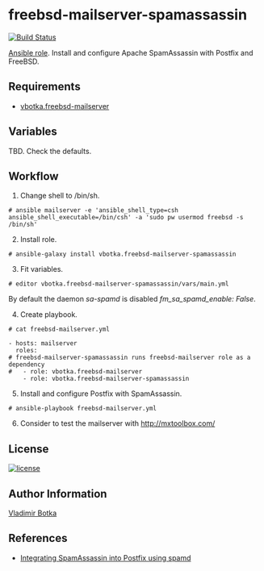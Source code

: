 freebsd-mailserver-spamassassin
===============================

[![Build Status](https://travis-ci.org/vbotka/ansible-freebsd-mailserver-spamassassin.svg?branch=master)](https://travis-ci.org/vbotka/ansible-freebsd-mailserver-spamassassin)

[Ansible role](https://galaxy.ansible.com/vbotka/freebsd-mailserver-spamassassin/). Install and configure Apache SpamAssassin with Postfix and FreeBSD.


Requirements
------------

- [vbotka.freebsd-mailserver](https://galaxy.ansible.com/vbotka/freebsd-mailserver/)


Variables
---------

TBD. Check the defaults.


Workflow
--------

1) Change shell to /bin/sh.

```
# ansible mailserver -e 'ansible_shell_type=csh ansible_shell_executable=/bin/csh' -a 'sudo pw usermod freebsd -s /bin/sh'
```

2) Install role.

```
# ansible-galaxy install vbotka.freebsd-mailserver-spamassassin
```

3) Fit variables.

```
# editor vbotka.freebsd-mailserver-spamassassin/vars/main.yml
```

By default the daemon *sa-spamd* is disabled *fm_sa_spamd_enable: False*.

4) Create playbook.

```
# cat freebsd-mailserver.yml

- hosts: mailserver
  roles:
# freebsd-mailserver-spamassassin runs freebsd-mailserver role as a dependency
#   - role: vbotka.freebsd-mailserver
    - role: vbotka.freebsd-mailserver-spamassassin
```

5) Install and configure Postfix with SpamAssassin.

```
# ansible-playbook freebsd-mailserver.yml
```

6) Consider to test the mailserver with http://mxtoolbox.com/


License
-------

[![license](https://img.shields.io/badge/license-BSD-red.svg)](https://www.freebsd.org/doc/en/articles/bsdl-gpl/article.html)


Author Information
------------------

[Vladimir Botka](https://botka.link)


References
----------

- [Integrating SpamAssassin into Postfix using spamd](https://wiki.apache.org/spamassassin/IntegratedSpamdInPostfix)
